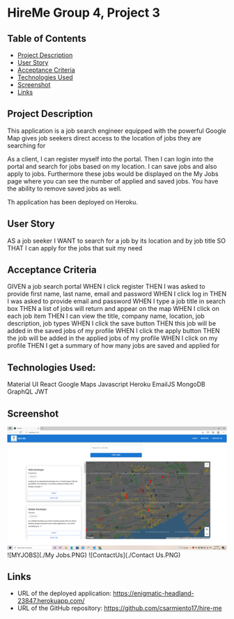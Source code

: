 # HireMe  Group 4, Project 3

## Table of Contents
* [Project Description](#Project-Description)
* [User Story](#User-Story)
* [Acceptance Criteria](#Acceptance-Criteria)
* [Technologies Used](#Technologies-Used)
* [Screenshot](#Screenshot)
* [Links](#Links)


## Project Description
This application is a job search engineer equipped with the powerful Google Map​ gives job seekers direct access to the location of jobs they are searching for​

As a client, I can register myself into the portal. Then I can login into the portal and search for jobs based on my location. I can save jobs and  also apply to jobs. Furthermore these jobs would be displayed on the My Jobs page where you can see the number of applied and saved jobs. You have the ability to remove saved jobs as well. 

Th application has been deployed on Heroku.

## User Story

AS a job seeker 
I WANT to search for a job by its location and by job title 
SO THAT I can apply for the jobs that suit my need 

## Acceptance Criteria

GIVEN a job search portal 
WHEN I click register 
THEN I was asked to provide first name, last name, email and password 
WHEN I click log in 
THEN I was asked to provide email and password 
WHEN I type a job title in search box 
THEN a list of jobs will return and appear on the map 
WHEN I click on each job item 
THEN I can view the title, company name, location, job description, job types 
WHEN I click the save button 
THEN this job will be added in the saved jobs of my profile 
WHEN I click the apply button 
THEN the job will be added in the applied jobs of my profile 
WHEN I click on my profile 
THEN I get a summary of how many jobs are saved and applied for 
 
## Technologies Used:

Material UI
React
Google Maps
Javascript
Heroku
EmailJS
MongoDB
GraphQL
JWT



## Screenshot
![HOME](./home.PNG)
![MYJOBS](./My Jobs.PNG)
![ContactUs](./Contact Us.PNG)

## Links

* URL of the deployed application: https://enigmatic-headland-23847.herokuapp.com/
* URL of the GitHub repository: https://github.com/csarmiento17/hire-me

